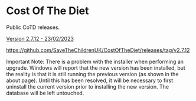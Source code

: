 # Cost Of The Diet

Public CoTD releases.

[Version 2.7.12 - 23/02/2023](https://github.com/SaveTheChildrenUK/CostOfTheDiet/releases/download/v2.7.12/Cost-of-The-Diet-Setup-2.7.12.exe)

https://github.com/SaveTheChildrenUK/CostOfTheDiet/releases/tag/v2.7.12

Important Note: 
There is a problem with the installer when performing an upgrade. Windows will report that the new version has been installed, but the reality is that it is still running the previous version (as shown in the about page). Until this has been resolved, it will be necessary to first uninstall the current version prior to installing the new version. The database will be left untouched.
